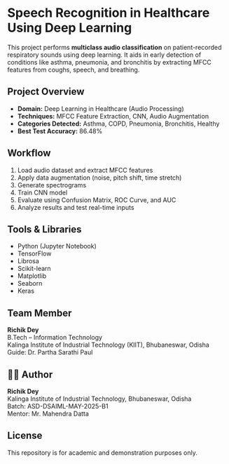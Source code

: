 # Speech Recognition in Healthcare Using Deep Learning

This project performs **multiclass audio classification** on patient-recorded respiratory sounds using deep learning. It aids in early detection of conditions like asthma, pneumonia, and bronchitis by extracting MFCC features from coughs, speech, and breathing.

## Project Overview

- **Domain:** Deep Learning in Healthcare (Audio Processing)
- **Techniques:** MFCC Feature Extraction, CNN, Audio Augmentation
- **Categories Detected:** Asthma, COPD, Pneumonia, Bronchitis, Healthy
- **Best Test Accuracy:** 86.48%
  
## Workflow

1. Load audio dataset and extract MFCC features  
2. Apply data augmentation (noise, pitch shift, time stretch)  
3. Generate spectrograms  
4. Train CNN model  
5. Evaluate using Confusion Matrix, ROC Curve, and AUC  
6. Analyze results and test real-time inputs

## Tools & Libraries

- Python (Jupyter Notebook)
- TensorFlow
- Librosa
- Scikit-learn
- Matplotlib
- Seaborn
- Keras

## Team Member

**Richik Dey**  
B.Tech – Information Technology  
Kalinga Institute of Industrial Technology (KIIT), Bhubaneswar, Odisha
Guide: Dr. Partha Sarathi Paul  

## 👨‍💻 Author

**Richik Dey**  
Kalinga Institute of Industrial Technology, Bhubaneswar, Odisha  
Batch: ASD-DSAIML-MAY-2025-B1  
Mentor: Mr. Mahendra Datta

## License

This repository is for academic and demonstration purposes only. 
